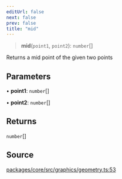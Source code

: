 ```yaml
---
editUrl: false
next: false
prev: false
title: "mid"
---
```


> **mid**(`point1`, `point2`): `number`[]

Returns a mid point of the given two points

## Parameters

• **point1**: `number`[]

• **point2**: `number`[]

## Returns

`number`[]

## Source

[packages/core/src/graphics/geometry.ts:53](https://github.com/dgmjs/dgmjs/blob/main/packages/core/src/graphics/geometry.ts#L53)
